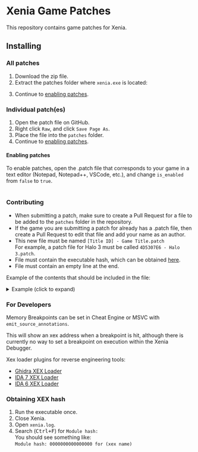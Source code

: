 # Xenia Game Patches
This repository contains game patches for Xenia.

## Installing

### All patches
1. Download the <!--[zip](https://github.com/xenia-canary/game-patches/archive/main.zip)--> zip file.
2. Extract the patches folder where `xenia.exe` is located:
<!-- <br>![](https://raw.githubusercontent.com/xenia-canary/game-patches/main/images/patches.png) -->
3. Continue to [enabling patches](#enabling-patches).

### Individual patch(es)
1. Open the patch file on GitHub.
2. Right click `Raw`, and click `Save Page As`.
3. Place the file into the `patches` folder.
4. Continue to [enabling patches](#enabling-patches).

#### Enabling patches
To enable patches, open the .patch file that corresponds to your game in a text editor (Notepad, Notepad++, VSCode, etc.), and change `is_enabled` from `false` to `true`.

#
### Contributing
 * When submitting a patch, make sure to create a Pull Request for a file to be added to the `patches` folder in the repository.
 * If the game you are submitting a patch for already has a .patch file, then create a Pull Request to edit that file and add your name as an author.
 * This new file must be named `[Title ID] - Game Title.patch`
 <br>For example, a patch file for Halo 3 must be called `4D5307E6 - Halo 3.patch`.
 * File must contain the executable hash, which can be obtained [here](#Obtaining-XEX-hash).
 * File must contain an empty line at the end.

Example of the contents that should be included in the file:
<details><summary>Example (click to expand)</summary>

```
title_name = "Blue Dragon"
title_id = "4D5307DF"

[[patch]]
    name = "Enable Wireframe"
    desc = "Significantly impacts performance. Useful for viewing aspects of levels."
    author = "illusion"
    is_enabled = false

    [[patch.be32]]
        address = 0x82132D68
        value = 0x39600001

[[patch]]
    name = "Enable Camera Bounding Box"
    author = "illusion"
    is_enabled = false

    [[patch.be32]]
        address = 0x821340B0
        value = 0x39600001

[[patch]]
    name = "60 FPS (WIP)"
    desc = "Work-in-progress, can be improved upon by others. Causes softlocks in battles."
    author = "illusion"
    is_enabled = false

    [[patch.be32]]
        address = 0x820CE6BC # Will need to find a way to write 3F00 rather than nop.
        value = 0x60000000
    [[patch.be32]]
        address = 0x821A0640
        value = 0x60000000
    [[patch.be32]]
        address = 0x8273664C
        value = 0x60000000
    [[patch.be16]]
        address = 0x82DEC57C # Game speed
        value = 0x3F00
    [[patch.be16]]
        address = 0x82DDA880 # Battle speed; disabling this avoids softlocks, but doubles speed.
        value = 0x3F00
    [[patch.be32]]
        address = 0x8246AB68 # Vsync flip rate
        value = 0x39400001
```
</details>

### For Developers
Memory Breakpoints can be set in Cheat Engine or MSVC with `emit_source_annotations`.

This will show an xex address when a breakpoint is hit, although there is currently no way to set a breakpoint on execution within the Xenia Debugger.

Xex loader plugins for reverse engineering tools:
  * [Ghidra XEX Loader](https://github.com/zeroKilo/XEXLoaderWV/releases)
  * [IDA 7 XEX Loader](https://github.com/emoose/idaxex)
  * [IDA 6 XEX Loader](https://xorloser.com/blog/?p=395)

### Obtaining XEX hash
1. Run the executable once.
2. Close Xenia.
3. Open `xenia.log`.
4. Search (<kbd>Ctrl+F</kbd>) for `Module hash:`
<br>You should see something like:
<br>`Module hash: 0000000000000000 for (xex name)`
